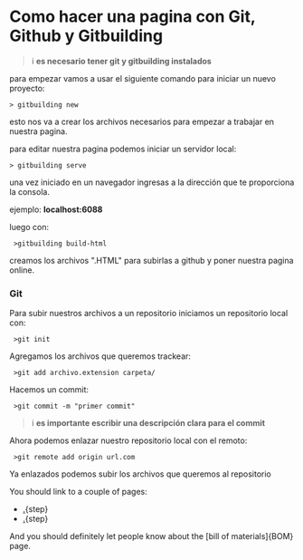 # Como hacer una pagina con Git, Github y Gitbuilding

>i **es necesario tener git y gitbuilding instalados**

para empezar vamos a usar el siguiente comando para iniciar un nuevo proyecto:

    > gitbuilding new

esto nos va a crear los archivos necesarios para empezar a trabajar en nuestra pagina. 

para editar nuestra pagina podemos iniciar un servidor local:

    > gitbuilding serve

una vez iniciado en un navegador ingresas a la dirección que te proporciona la consola.

ejemplo: **localhost:6088**

luego con:

     >gitbuilding build-html 

creamos los archivos ".HTML" para subirlas a github y poner nuestra pagina online.

### Git


Para subir nuestros archivos a un repositorio iniciamos un repositorio local con:

     >git init

Agregamos los archivos que queremos trackear:

     >git add archivo.extension carpeta/

Hacemos un commit:

     >git commit -m "primer commit"

>i **es importante escribir una descripción clara para el commit** 

Ahora podemos enlazar nuestro repositorio local con el remoto:

     >git remote add origin url.com

Ya enlazados podemos subir los archivos que queremos al repositorio 









You should link to a couple of pages:

* [.](testpage1.md){step}
* [.](testpage2.md){step}

And you should definitely let people know about the [bill of materials]{BOM} page.
